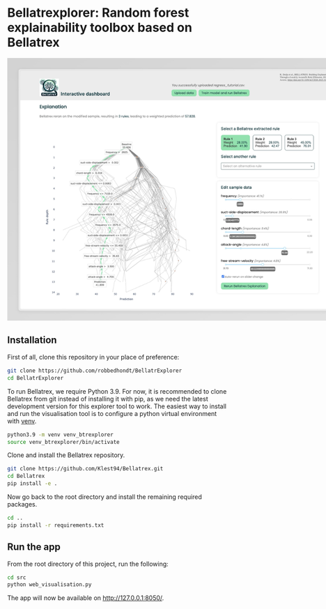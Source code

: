 # Bellatrexplorer: Random forest explainability toolbox based on Bellatrex

<img src="fig/screenshot_dashboard.jpeg" alt="Dashboard Screenshot" style="max-width: 800px;"/>

## Installation
First of all, clone this repository in your place of preference:
```bash
git clone https://github.com/robbedhondt/BellatrExplorer
cd BellatrExplorer
```
To run Bellatrex, we require Python 3.9. For now, it is recommended to clone Bellatrex from git instead of installing it with pip, as we need the latest development version for this explorer tool to work. The easiest way to install and run the visualisation tool is to configure a python virtual environment with [venv](https://docs.python.org/3/library/venv.html).
```bash
python3.9 -m venv venv_btrexplorer
source venv_btrexplorer/bin/activate
```

Clone and install the Bellatrex repository.
```bash
git clone https://github.com/Klest94/Bellatrex.git
cd Bellatrex
pip install -e .
```

Now go back to the root directory and install the remaining required packages.
```bash
cd ..
pip install -r requirements.txt
```

## Run the app
From the root directory of this project, run the following:
```bash
cd src
python web_visualisation.py
```

The app will now be available on http://127.0.0.1:8050/.

